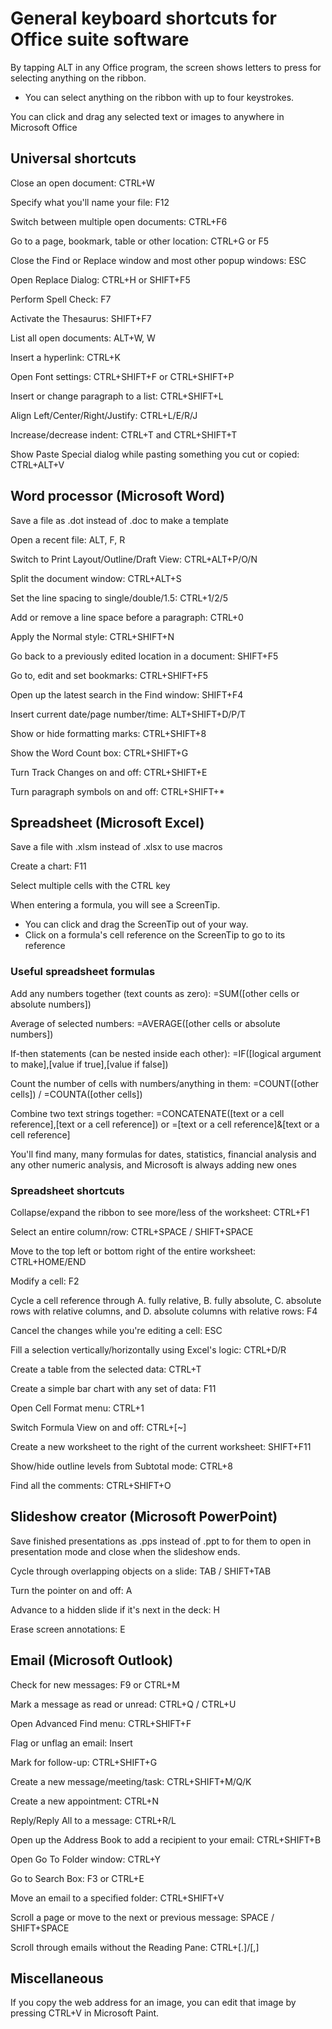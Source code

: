 
# General keyboard shortcuts for Office suite software

By tapping ALT in any Office program, the screen shows letters to press for selecting anything on the ribbon.

- You can select anything on the ribbon with up to four keystrokes.

You can click and drag any selected text or images to anywhere in Microsoft Office

## Universal shortcuts

Close an open document: CTRL+W

Specify what you'll name your file: F12

Switch between multiple open documents: CTRL+F6

Go to a page, bookmark, table or other location: CTRL+G or F5

Close the Find or Replace window and most other popup windows: ESC

Open Replace Dialog: CTRL+H or SHIFT+F5

Perform Spell Check: F7

Activate the Thesaurus: SHIFT+F7

List all open documents: ALT+W, W

Insert a hyperlink: CTRL+K

Open Font settings: CTRL+SHIFT+F or CTRL+SHIFT+P

Insert or change paragraph to a list: CTRL+SHIFT+L

Align Left/Center/Right/Justify: CTRL+L/E/R/J

Increase/decrease indent: CTRL+T and CTRL+SHIFT+T

Show Paste Special dialog while pasting something you cut or copied: CTRL+ALT+V

## Word processor (Microsoft Word)

Save a file as .dot instead of .doc to make a template

Open a recent file: ALT, F, R

Switch to Print Layout/Outline/Draft View: CTRL+ALT+P/O/N

Split the document window: CTRL+ALT+S

Set the line spacing to single/double/1.5: CTRL+1/2/5

Add or remove a line space before a paragraph: CTRL+0

Apply the Normal style: CTRL+SHIFT+N

Go back to a previously edited location in a document: SHIFT+F5

Go to, edit and set bookmarks: CTRL+SHIFT+F5

Open up the latest search in the Find window: SHIFT+F4

Insert current date/page number/time: ALT+SHIFT+D/P/T

Show or hide formatting marks: CTRL+SHIFT+8

Show the Word Count box: CTRL+SHIFT+G

Turn Track Changes on and off: CTRL+SHIFT+E

Turn paragraph symbols on and off: CTRL+SHIFT+*

## Spreadsheet (Microsoft Excel)

Save a file with .xlsm instead of .xlsx to use macros

Create a chart: F11

Select multiple cells with the CTRL key

When entering a formula, you will see a ScreenTip.

- You can click and drag the ScreenTip out of your way.
- Click on a formula's cell reference on the ScreenTip to go to its reference

### Useful spreadsheet formulas

Add any numbers together (text counts as zero): =SUM([other cells or absolute numbers])

Average of selected numbers: =AVERAGE([other cells or absolute numbers])

If-then statements (can be nested inside each other): =IF([logical argument to make],[value if true],[value if false])

Count the number of cells with numbers/anything in them: =COUNT([other cells]) / =COUNTA([other cells])

Combine two text strings together: =CONCATENATE([text or a cell reference],[text or a cell reference]) or =[text or a cell reference]&[text or a cell reference]

You'll find many, many formulas for dates, statistics, financial analysis and any other numeric analysis, and Microsoft is always adding new ones

### Spreadsheet shortcuts

Collapse/expand the ribbon to see more/less of the worksheet: CTRL+F1

Select an entire column/row: CTRL+SPACE / SHIFT+SPACE

Move to the top left or bottom right of the entire worksheet: CTRL+HOME/END

Modify a cell: F2

Cycle a cell reference through A. fully relative, B. fully absolute, C. absolute rows with relative columns, and D. absolute columns with relative rows: F4

Cancel the changes while you're editing a cell: ESC

Fill a selection vertically/horizontally using Excel's logic: CTRL+D/R

Create a table from the selected data: CTRL+T

Create a simple bar chart with any set of data: F11

Open Cell Format menu: CTRL+1

Switch Formula View on and off: CTRL+[~]

Create a new worksheet to the right of the current worksheet: SHIFT+F11

Show/hide outline levels from Subtotal mode: CTRL+8

Find all the comments: CTRL+SHIFT+O

## Slideshow creator (Microsoft PowerPoint)

Save finished presentations as .pps instead of .ppt to for them to open in presentation mode and close when the slideshow ends.

Cycle through overlapping objects on a slide: TAB / SHIFT+TAB

Turn the pointer on and off: A

Advance to a hidden slide if it's next in the deck: H

Erase screen annotations: E

## Email (Microsoft Outlook)

Check for new messages: F9 or CTRL+M

Mark a message as read or unread: CTRL+Q / CTRL+U

Open Advanced Find menu: CTRL+SHIFT+F

Flag or unflag an email: Insert

Mark for follow-up: CTRL+SHIFT+G

Create a new message/meeting/task: CTRL+SHIFT+M/Q/K

Create a new appointment: CTRL+N

Reply/Reply All to a message: CTRL+R/L

Open up the Address Book to add a recipient to your email: CTRL+SHIFT+B

Open Go To Folder window: CTRL+Y

Go to Search Box: F3 or CTRL+E

Move an email to a specified folder: CTRL+SHIFT+V

Scroll a page or move to the next or previous message: SPACE / SHIFT+SPACE

Scroll through emails without the Reading Pane: CTRL+[.]/[,]

## Miscellaneous

If you copy the web address for an image, you can edit that image by pressing CTRL+V in Microsoft Paint.
